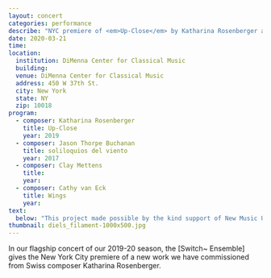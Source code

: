 ```yaml
---
layout: concert
categories: performance
describe: "NYC premiere of <em>Up-Close</em> by Katharina Rosenberger alongside works by Thorpe Buchanan, Mettens, and Cathy van Eck."
date: 2020-03-21
time:
location:
  institution: DiMenna Center for Classical Music
  building:
  venue: DiMenna Center for Classical Music
  address: 450 W 37th St.
  city: New York
  state: NY
  zip: 10018
program:
  - composer: Katharina Rosenberger
    title: Up-Close
    year: 2019
  - composer: Jason Thorpe Buchanan
    title: soliloquios del viento
    year: 2017
  - composer: Clay Mettens
    title:
    year:     
  - composer: Cathy van Eck
    title: Wings
    year:
text:
  below: "This project made possible by the kind support of New Music USA and the Ernst von Siemens Musikstiftung"
thumbnail: diels_filament-1000x500.jpg
---
```


In our flagship concert of our 2019-20 season, the [Switch~ Ensemble] gives the New York City premiere of a new work we have commissioned from Swiss composer Katharina Rosenberger.
